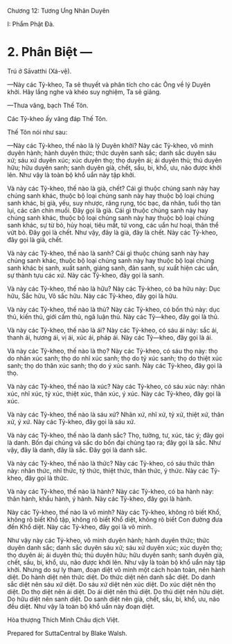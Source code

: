  

Chương 12: Tương Ưng Nhân Duyên

I: Phẩm Phật Ðà.

# 2\. Phân Biệt —

Trú ở Sāvatthi (Xá-vệ).

—Này các Tỷ-kheo, Ta sẽ thuyết và phân tích cho các Ông về lý Duyên khởi. Hãy lắng nghe và khéo suy nghiệm, Ta sẽ giảng.

—Thưa vâng, bạch Thế Tôn.

Các Tỷ-kheo ấy vâng đáp Thế Tôn.

Thế Tôn nói như sau:

—Này các Tỷ-kheo, thế nào là lý Duyên khởi? Này các Tỷ-kheo, vô minh duyên hành; hành duyên thức; thức duyên sanh sắc; danh sắc duyên sáu xứ; sáu xứ duyên xúc; xúc duyên thọ; thọ duyên ái; ái duyên thủ; thủ duyên hữu; hữu duyên sanh; sanh duyên già, chết, sầu, bi, khổ, ưu, não được khởi lên. Như vậy là toàn bộ khổ uẩn này tập khởi.

Và này các Tỷ-kheo, thế nào là già, chết? Cái gì thuộc chúng sanh này hay chúng sanh khác, thuộc bộ loại chúng sanh này hay thuộc bộ loại chúng sanh khác, bị già, yếu, suy nhược, răng rụng, tóc bạc, da nhăn, tuổi thọ tàn lụi, các căn chín muồi. Ðây gọi là già. Cái gì thuộc chúng sanh này hay chúng sanh khác, thuộc bộ loại chúng sanh này hay thuộc bộ loại chúng sanh khác, sự từ bỏ, hủy hoại, tiêu mất, tử vong, các uẩn hư hoại, thân thể vứt bỏ. Ðây gọi là chết. Như vậy, đây là già, đây là chết. Này các Tỷ-kheo, đây gọi là già, chết.

Và này các Tỷ-kheo, thế nào là sanh? Cái gì thuộc chúng sanh này hay chúng sanh khác, thuộc bộ loại chúng sanh này hay thuộc bộ loại chúng sanh khác bị sanh, xuất sanh, giáng sanh, đản sanh, sự xuất hiện các uẩn, sự thành tựu các xứ. Này các Tỷ-kheo, đây gọi là sanh.

Và này các Tỷ-kheo, thế nào là hữu? Này các Tỷ-kheo, có ba hữu này: Dục hữu, Sắc hữu, Vô sắc hữu. Này các Tỷ-kheo, đây gọi là hữu.

Và này các Tỷ-kheo, thế nào là thủ? Này các Tỷ-kheo, có bốn thủ này: dục thủ, kiến thủ, giới cấm thủ, ngã luận thủ. Này các Tỷ—kheo, đây gọi là thủ.

Và này các Tỷ-kheo, thế nào là ái? Này các Tỷ-kheo, có sáu ái này: sắc ái, thanh ái, hương ái, vị ái, xúc ái, pháp ái. Này các Tỷ—kheo, đây gọi là ái.

Và này các Tỷ-kheo, thế nào là thọ? Này các Tỷ-kheo, có sáu thọ này: thọ do nhãn xúc sanh; thọ do nhĩ xúc sanh; thọ do tỷ xúc sanh; thọ do thiệt xúc sanh; thọ do thân xúc sanh; thọ do ý xúc sanh. Này các Tỷ-kheo, đây gọi là thọ.

Và này các Tỷ-kheo, thế nào là xúc? Này các Tỷ-kheo, có sáu xúc này: nhãn xúc, nhĩ xúc, tỷ xúc, thiệt xúc, thân xúc, ý xúc. Này các Tỷ-kheo, đây gọi là xúc.

Và này các Tỷ-kheo, thế nào là sáu xứ? Nhãn xứ, nhĩ xứ, tỷ xứ, thiệt xứ, thân xứ, ý xứ. Này các Tỷ-kheo, đây gọi là sáu xứ.

Và này các Tỷ-kheo, thế nào là danh sắc? Thọ, tưởng, tư, xúc, tác ý; đây gọi là danh. Bốn đại chủng và sắc do bốn đại chủng tạo ra; đây gọi là sắc. Như vậy, đây là danh, đây là sắc. Ðây gọi là danh sắc.

Và này các Tỷ-kheo, thế nào là thức? Này các Tỷ-kheo, có sáu thức thân này: nhãn thức, nhĩ thức, tỷ thức, thiệt thức, thân thức, ý thức. Này các Tỷ-kheo, đây gọi là thức.

Và này các Tỷ-kheo, thế nào là hành? Này các Tỷ-kheo, có ba hành này: thân hành, khẩu hành, ý hành. Này các Tỷ-kheo, đây gọi là hành.

Này các Tỷ-kheo, thế nào là vô minh? Này các Tỷ-kheo, không rõ biết Khổ, không rõ biết Khổ tập, không rõ biết Khổ diệt, không rõ biết Con đường đưa đến Khổ diệt. Này các Tỷ-kheo, đây gọi là vô minh.

Như vậy này các Tỷ-kheo, vô minh duyên hành; hành duyên thức; thức duyên danh sắc; danh sắc duyên sáu xứ; sáu xứ duyên xúc; xúc duyên thọ; thọ duyên ái; ái duyên thủ; thủ duyên hữu; hữu duyên sanh; sanh duyên già, chết, sầu, bi, khổ, ưu, não được khởi lên. Như vậy là toàn bộ khổ uẩn này tập khởi. Nhưng do sự ly tham, đoạn diệt vô minh một cách hoàn toàn, nên hành diệt. Do hành diệt nên thức diệt. Do thức diệt nên danh sắc diệt. Do danh sắc diệt nên sáu xứ diệt. Do sáu xứ diệt nên xúc diệt. Do xúc diệt nên thọ diệt. Do thọ diệt nên ái diệt. Do ái diệt nên thủ diệt. Do thủ diệt nên hữu diệt. Do hữu diệt nên sanh diệt. Do sanh diệt nên già, chết, sầu, bi, khổ, ưu, não đều diệt. Như vậy là toàn bộ khổ uẩn này đoạn diệt.

Hòa thượng Thích Minh Châu dịch Việt.

Prepared for SuttaCentral by Blake Walsh.